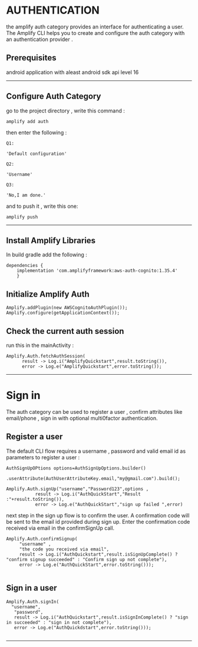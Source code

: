 # AUTHENTICATION
the amplify auth category provides an interface for authenticating a user. The Amplify CLI helps you to create and configure the auth category with an authentication provider .

## Prerequisites 
android application with aleast android sdk api level 16

_____

## Configure Auth Category 
go to the project directory , write this command :

```
amplify add auth

```
then enter the following :

```
Q1:

'Default configuration'

Q2:

'Username'

Q3:

'No,I am done.'

```

and to push it , write this one:

```
amplify push

```
_____

## Install Amplify Libraries 
In build gradle add the following :

```
dependencies {
    implementation 'com.amplifyframework:aws-auth-cognito:1.35.4'
    }
```
## Initialize Amplify Auth
```
Amplify.addPlugin(new AWSCognitoAuthPlugin());
Amplify.configure(getApplicationContext());

```

## Check the current auth session 
run this in the mainActivity :

```
Amplify.Auth.fetchAuthSession(
      result -> Log.i("AmplifyQuickstart",result.toString()),
      error -> Log.e("AmplifyQuickstart",error.toString());
 ```
 
 _________________
 
# Sign in 
The auth category can be used to register a user , confirm attributes like email/phone , sign in with optional multi0factor authentication.

## Register a user 
The default CLI flow requires a username , password and valid email id as parameters to register a user :

```
AuthSignUpOPtions options=AuthSignUpOptions.builder()
           .userAttribute(AuthUserAttributeKey.email,"my@gmail.com").build();
           
Amplify.Auth.signUp("username","Password123",options ,
           result -> Log.i("AuthQuickStart","Result :"+result.toString()),
           error -> Log.e("AuthQuickStart","sign up failed ",error)
 ```
 
next step in the sign up flow is to confirm the user. A confirmation code will be sent to the email id provided during sign up. Enter the confirmation code received via email in the confirmSignUp call.

```
Amplify.Auth.confirmSignup(
     "username" ,
     "the code you received via email",
     result -> Log.i("AuthQuickstart",result.isSignUpComplete() ? "confirm signup succeeded" : "Confirm sign up not complete"),
     error -> Log.e("AuthQuickStart",error.toString()));
     
 ```
 
 ## Sign in a user 
 
 ```
 Amplify.Auth.signIn(
   "username",
    "password",
    result -> Log.i("AuthQuickstart",result.isSignInComplete() ? "sign in succeeded" : "sign in not complete"),
    error -> Log.e("AuthQuickdstart",error.toString()));
    
 ```
 __________
           


 
 
      


